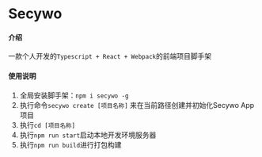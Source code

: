 # Secywo

#### 介绍

一款个人开发的`Typescript + React + Webpack`的前端项目脚手架

#### 使用说明

1. 全局安装脚手架：`npm i secywo -g`
2. 执行命令`secywo create [项目名称]` 来在当前路径创建并初始化Secywo App项目
3. 执行`cd [项目名称]`
4. 执行`npm run start`启动本地开发环境服务器
5. 执行`npm run build`进行打包构建

